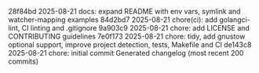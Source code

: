 28f84bd 2025-08-21 docs: expand README with env vars, symlink and watcher-mapping examples
84d2bd7 2025-08-21 chore(ci): add golangci-lint, CI linting and .gitignore
9a903c9 2025-08-21 chore: add LICENSE and CONTRIBUTING guidelines
7e0f173 2025-08-21 chore: tidy, add gnustow optional support, improve project detection, tests, Makefile and CI
de143c8 2025-08-21 chore: initial commit
Generated changelog (most recent 200 commits)
